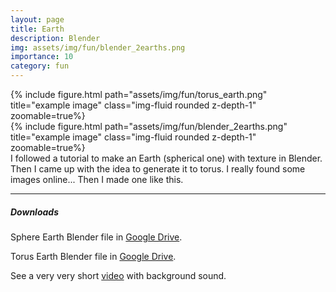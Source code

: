 ```yaml
---
layout: page
title: Earth
description: Blender
img: assets/img/fun/blender_2earths.png
importance: 10
category: fun
---
```


<div class="row">
    <div class="col-sm mt-3 mt-md-0">
        {% include figure.html path="assets/img/fun/torus_earth.png" title="example image" class="img-fluid rounded z-depth-1" zoomable=true%}
    </div>    
    <div class="col-sm mt-3 mt-md-0">
        {% include figure.html path="assets/img/fun/blender_2earths.png" title="example image" class="img-fluid rounded z-depth-1" zoomable=true%}
    </div>       
</div>
<div class="caption">
    I followed a tutorial to make an Earth (spherical one) with texture in Blender. Then I came up with the idea to generate it to torus. I really found some images online... Then I made one like this.
</div>

------
##### <i class='fas fa-download'>**Downloads**</i>
Sphere Earth Blender file in [Google Drive](https://drive.google.com/file/d/110Tmdbw5EfMRT3BOMUh6-e--o_1FjtJB/view?usp=sharing).

Torus Earth Blender file in [Google Drive](https://drive.google.com/file/d/1Yn5dt6StcQZoZgraUNiJgWI6ZXZuTQvk/view?usp=sharing).

See a very very short [video](https://www.bilibili.com/video/BV1iE411E7am?spm_id_from=333.999.0.0) with background sound.